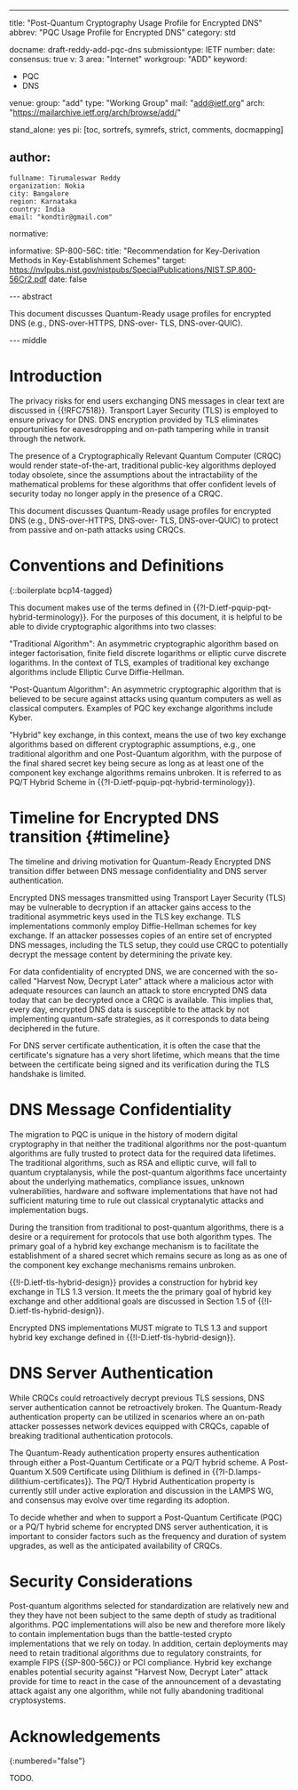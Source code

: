 ---
title: "Post-Quantum Cryptography Usage Profile for Encrypted DNS"
abbrev: "PQC Usage Profile for Encrypted DNS"
category: std

docname: draft-reddy-add-pqc-dns
submissiontype: IETF
number:
date:
consensus: true
v: 3
area: "Internet"
workgroup: "ADD"
keyword:
 - PQC
 - DNS
 

venue:
  group: "add"
  type: "Working Group"
  mail: "add@ietf.org"
  arch: "https://mailarchive.ietf.org/arch/browse/add/"
  

stand_alone: yes
pi: [toc, sortrefs, symrefs, strict, comments, docmapping]

author:
 -
    fullname: Tirumaleswar Reddy
    organization: Nokia
    city: Bangalore
    region: Karnataka
    country: India
    email: "kondtir@gmail.com"

normative:

informative:
  SP-800-56C:
     title: "Recommendation for Key-Derivation Methods in Key-Establishment Schemes"
     target: https://nvlpubs.nist.gov/nistpubs/SpecialPublications/NIST.SP.800-56Cr2.pdf 
     date: false
      
--- abstract

This document discusses Quantum-Ready usage profiles for encrypted DNS (e.g., DNS-over-HTTPS, DNS-over-
TLS, DNS-over-QUIC). 

--- middle

# Introduction

The privacy risks for end users exchanging DNS messages in clear text are discussed in {{!RFC7518}}. Transport Layer Security (TLS) is employed to ensure privacy for DNS. DNS encryption provided by TLS eliminates opportunities for eavesdropping and on-path tampering while in transit through the network.

The presence of a Cryptographically Relevant Quantum Computer (CRQC) would render state-of-the-art, traditional public-key algorithms deployed today obsolete, since the assumptions about the intractability of the mathematical problems for these algorithms that offer confident levels of security today no longer apply in the presence of a CRQC.

This document discusses Quantum-Ready usage profiles for encrypted DNS (e.g., DNS-over-HTTPS, DNS-over-
TLS, DNS-over-QUIC) to protect from passive and on-path attacks using CRQCs. 

# Conventions and Definitions

{::boilerplate bcp14-tagged}

This document makes use of the terms defined in {{?I-D.ietf-pquip-pqt-hybrid-terminology}}. For the purposes of this document, it is helpful to be able to divide cryptographic algorithms into two classes:

"Traditional Algorithm":  An asymmetric cryptographic algorithm based on integer factorisation, finite field discrete logarithms or elliptic curve discrete logarithms. In the context of TLS, examples of traditional key exchange algorithms include Elliptic Curve Diffie-Hellman. 

"Post-Quantum Algorithm":  An asymmetric cryptographic algorithm that is believed to be secure against attacks using quantum computers as well as classical computers. Examples of PQC key exchange algorithms include Kyber.

"Hybrid" key exchange, in this context, means the use of two key exchange algorithms based on different cryptographic assumptions, e.g., one traditional algorithm and one Post-Quantum algorithm, with the purpose of the final shared secret key being secure as long as at least one of the component key exchange algorithms remains unbroken. It is referred to as PQ/T Hybrid Scheme in {{?I-D.ietf-pquip-pqt-hybrid-terminology}}. 

# Timeline for Encrypted DNS transition {#timeline}

The timeline and driving motivation for Quantum-Ready Encrypted DNS transition differ between DNS message confidentiality and DNS server authentication.

Encrypted DNS messages transmitted using Transport Layer Security (TLS) may be vulnerable to decryption if an attacker gains access to the traditional asymmetric keys used in the TLS key exchange. TLS implementations commonly employ Diffie-Hellman schemes for key exchange. If an attacker possesses copies of an entire set of encrypted DNS messages, including the TLS setup, they could use CRQC to potentially decrypt the message content by determining the private key.

For data confidentiality of encrypted DNS, we are concerned with the so-called "Harvest Now, Decrypt Later" attack where a malicious actor with adequate resources can launch an attack to store encrypted DNS data today that can be decrypted once a CRQC is available. This implies that, every day, encrypted DNS data is susceptible to the attack by not implementing quantum-safe strategies, as it corresponds to data being deciphered in the future.  

For DNS server certificate authentication, it is often the case that the certificate's signature has a very short lifetime, which means that the time between the certificate being signed and its verification during the TLS handshake is limited.

# DNS Message Confidentiality

The migration to PQC is unique in the history of modern digital cryptography in that neither the traditional algorithms nor the post-quantum algorithms are fully trusted to protect data for the required data lifetimes. The traditional algorithms, such as RSA and elliptic curve, will fall to quantum cryptalanysis, while the post-quantum algorithms face uncertainty about the underlying mathematics, compliance issues, unknown vulnerabilities, hardware and software implementations that have not had sufficient maturing time to rule out classical cryptanalytic attacks and implementation bugs.

During the transition from traditional to post-quantum algorithms, there is a desire or a requirement for protocols that use both algorithm types. The primary goal of a hybrid key exchange mechanism is to facilitate
the establishment of a shared secret which remains secure as long as as one of the component key exchange mechanisms remains unbroken. 

{{!I-D.ietf-tls-hybrid-design}} provides a construction for hybrid key exchange in TLS 1.3 version. It meets the the primary goal of hybrid key exchange and other additional goals are discussed in Section 1.5 of {{!I-D.ietf-tls-hybrid-design}}. 

Encrypted DNS implementations MUST migrate to TLS 1.3 and support hybrid key exchange defined in {{!I-D.ietf-tls-hybrid-design}}.

# DNS Server Authentication

While CRQCs could retroactively decrypt previous TLS sessions, DNS server authentication cannot be retroactively broken. The Quantum-Ready authentication property can be utilized in scenarios where an on-path attacker possesses network devices equipped with CRQCs, capable of breaking traditional authentication protocols. 

The Quantum-Ready authentication property ensures authentication through either a Post-Quantum Certificate or a PQ/T hybrid scheme. A Post-Quantum X.509 Certificate using Dilithium is defined in {{?I-D.lamps-dilithium-certificates}}. The PQ/T Hybrid Authentication property is currently still under active exploration and discussion in the LAMPS WG, and consensus may evolve over time regarding its adoption.

To decide whether and when to support a Post-Quantum Certificate (PQC) or a PQ/T hybrid scheme for encrypted DNS server authentication, it is important to consider factors such as the frequency and duration of system upgrades, as well as the anticipated availability of CRQCs.

# Security Considerations

Post-quantum algorithms selected for standardization are relatively new and they they have not been subject to the same depth of study as traditional algorithms. PQC implementations will also be new and therefore more likely to contain implementation bugs than the battle-tested crypto implementations that we rely on today. In addition, certain deployments may need to retain traditional algorithms due to regulatory constraints, for example FIPS 
{{SP-800-56C}} or PCI compliance. Hybrid key exchange enables potential security against "Harvest Now, Decrypt Later" attack provide for time to react in the case of the announcement of a devastating attack agaist any one algorithm, while not fully abandoning traditional cryptosystems.

# Acknowledgements
{:numbered="false"}

TODO.